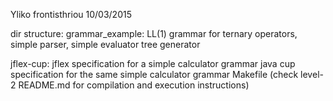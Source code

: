 Yliko frontisthriou 10/03/2015

dir structure:
grammar_example: LL(1) grammar for ternary operators,
simple parser,
simple evaluator
tree generator


jflex-cup: jflex specification for a simple calculator grammar
java cup specification for the same simple calculator grammar
Makefile (check level-2 README.md for compilation and execution instructions)


